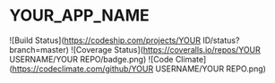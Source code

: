 # YOUR_APP_NAME

![Build Status](https://codeship.com/projects/YOUR ID/status?branch=master)
![Coverage Status](https://coveralls.io/repos/YOUR USERNAME/YOUR REPO/badge.png)
![Code Climate](https://codeclimate.com/github/YOUR USERNAME/YOUR REPO.png)


